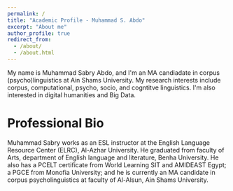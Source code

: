 ```yaml
---
permalink: /
title: "Academic Profile - Muhammad S. Abdo"
excerpt: "About me"
author_profile: true
redirect_from: 
  - /about/
  - /about.html
---
```


My name is Muhammad Sabry Abdo, and I'm an MA candiadate in corpus (psycho)linguistics at Ain Shams University. My research interests include corpus, computational, psycho, socio, and cogntitve linguistics. I'm also interested in digital humanities and Big Data. 

Professional Bio
======
Muhammad Sabry works as an ESL instructor at the English Language Resource Center (ELRC), Al-Azhar University. He graduated from faculty of Arts, department of English language and literature, Benha University. He also has a PCELT certificate from World Learning SIT and AMIDEAST Egypt; a PGCE from Monofia University; and he is currently an MA candidate in corpus psycholinguistics at faculty  of Al-Alsun, Ain Shams University.

